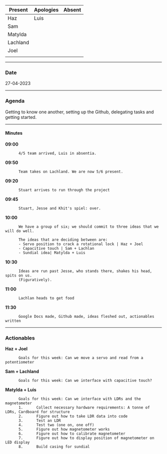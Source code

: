 

| Present  | Apologies | Absent |
| ------------- | ------------- | ------------- |
| Haz  | Luis |    |
| Sam  |   |   |
| Matylda  |    |   |
| Lachland  |    |    |
| Joel |    |   |
|   |   |   |
___
### Date 

27-04-2023
___
### Agenda
Getting to know one another, setting up the Github, delegating tasks and getting started. 
___
#### Minutes

        
**09:00**  
          
          4/5 team arrived, Luis in absentia.
          
**09:50**  
          
          Team takes on Lachland. We are now 5/6 present.
          
**09:20**  
          
          Stuart arrives to run through the project  

**09:45**
          
          Stuart, Jesse and Khit's spiel: over.

**10:00**   

          We have a group of six; we should commit to three ideas that we will do well.

          The ideas that are deciding between are: 
          - Servo position to crack a rotational lock | Haz + Joel
          - Capacitive touch | Sam + Lachlan
          - Sundial idea| Matylda + Luis
          
**10:30**   

          Ideas are run past Jesse, who stands there, shakes his head, spits on us.
          (Figuratively).
          
**11:00**   

          Lachlan heads to get food
          
**11:30**   

          Google Docs made, Github made, ideas fleshed out, actionables written
          
___
### Actionables

**Haz + Joel**  
          
          Goals for this week: Can we move a servo and read from a potentiometer
          
**Sam + Lachland**  
          
          Goals for this week: Can we interface with capacitive touch?
          
**Matylda + Luis**  
          
          Goals for this week: Can we interface with LDRs and the magnetometer
          1.      Collect necessary hardware requirements: A tonne of LDRs, Cardboard for structure 
          2.      Figure out how to take LDR data into code
          3.      Test an LDR
          4.      Test two (one on, one off)
          5.      Figure out how magnetometer works
          6.      Figure out how to calibrate magnetometer
          7.      Figure out how to display position of magnetometer on LED display
          8.      Build casing for sundial

          
        
